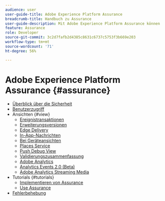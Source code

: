 ```yaml
---
audience: user
user-guide-title: Adobe Experience Platform Assurance
breadcrumb-title: Handbuch zu Assurance
user-guide-description: Mit Adobe Experience Platform Assurance können Sie die Datenerfassung und die Bereitstellung von Erlebnissen in Ihren Mobile Apps untersuchen, testen, simulieren und überprüfen.
feature: Assurance
role: Developer
source-git-commit: 3c2d7fafb2d4385c8631c6737c5753f3b669e203
workflow-type: tm+mt
source-wordcount: '71'
ht-degree: 56%

---
```



# Adobe Experience Platform Assurance {#assurance}

- [Überblick über die Sicherheit](./home.md)
- [Benutzerzugriff](./user-access.md)
- Ansichten {#view}
   - [Ereignistransaktionen](./views/event-transactions.md)
   - [Erweiterungsversionen](./views/extension-versions.md)
   - [Edge Delivery](./views/edge-delivery.md)
   - [In-App-Nachrichten](./views/in-app-messaging.md)
   - [Bei Geräteansichten](./views/on-device-views.md)
   - [Places Service](./views/places-service.md)
   - [Push Debug View](./views/push-debug-view.md)
   - [Validierungszusammenfassung](./views/validation-summary.md)
   - [Adobe Analytics](./views/adobe-analytics.md)
   - [Analytics Events 2.0 (Beta)](./views/adobe-analytics-edge.md)
   - [Adobe Analytics Streaming Media](./views/adobe-analytics-streaming-media.md)
- Tutorials {#tutorials}
   - [Implementieren von Assurance](./tutorials/implement-assurance.md)
   - [Use Assurance](./tutorials/using-assurance.md)
- [Fehlerbehebung](./troubleshooting.md)
